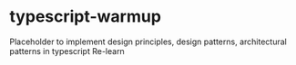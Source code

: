 # typescript-warmup

Placeholder to implement design principles, design patterns, architectural patterns in typescript
Re-learn
